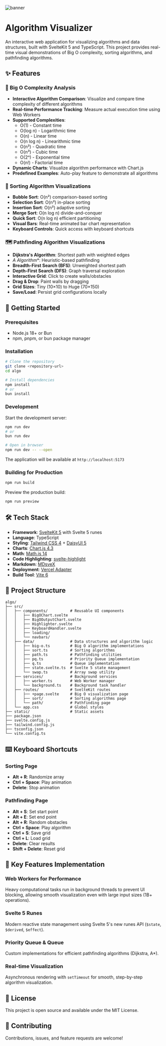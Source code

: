 ![banner](https://i.imgur.com/7aiUSfa.png)

# Algorithm Visualizer

An interactive web application for visualizing algorithms and data structures, built with SvelteKit 5 and TypeScript. This project provides real-time visual demonstrations of Big O complexity, sorting algorithms, and pathfinding algorithms.

## ✨ Features

### 🔢 Big O Complexity Analysis
- **Interactive Algorithm Comparison**: Visualize and compare time complexity of different algorithms
- **Real-time Performance Tracking**: Measure actual execution time using Web Workers
- **Supported Complexities**:
  - O(1) - Constant time
  - O(log n) - Logarithmic time
  - O(n) - Linear time
  - O(n log n) - Linearithmic time
  - O(n²) - Quadratic time
  - O(n³) - Cubic time
  - O(2ⁿ) - Exponential time
  - O(n!) - Factorial time
- **Dynamic Charts**: Visualize algorithm performance with Chart.js
- **Predefined Examples**: Auto-play feature to demonstrate all algorithms

### 🔄 Sorting Algorithm Visualizations
- **Bubble Sort**: O(n²) comparison-based sorting
- **Selection Sort**: O(n²) in-place sorting
- **Insertion Sort**: O(n²) adaptive sorting
- **Merge Sort**: O(n log n) divide-and-conquer
- **Quick Sort**: O(n log n) efficient partitioning
- **Visual Bars**: Real-time animated bar chart representation
- **Keyboard Controls**: Quick access with keyboard shortcuts

### 🗺️ Pathfinding Algorithm Visualizations
- **Dijkstra's Algorithm**: Shortest path with weighted edges
- **A* Algorithm**: Heuristic-based pathfinding
- **Breadth-First Search (BFS)**: Unweighted shortest path
- **Depth-First Search (DFS)**: Graph traversal exploration
- **Interactive Grid**: Click to create walls/obstacles
- **Drag & Drop**: Paint walls by dragging
- **Grid Sizes**: Tiny (10×10) to Huge (70×150)
- **Save/Load**: Persist grid configurations locally

## 🚀 Getting Started

### Prerequisites
- Node.js 18+ or Bun
- npm, pnpm, or bun package manager

### Installation

```bash
# Clone the repository
git clone <repository-url>
cd algo

# Install dependencies
npm install
# or
bun install
```

### Development

Start the development server:

```bash
npm run dev
# or
bun run dev

# Open in browser
npm run dev -- --open
```

The application will be available at `http://localhost:5173`

### Building for Production

```bash
npm run build
```

Preview the production build:

```bash
npm run preview
```

## 🛠️ Tech Stack

- **Framework**: [SvelteKit 5](https://kit.svelte.dev/) with Svelte 5 runes
- **Language**: TypeScript
- **Styling**: [Tailwind CSS 4](https://tailwindcss.com/) + [DaisyUI 5](https://daisyui.com/)
- **Charts**: [Chart.js 4.3](https://www.chartjs.org/)
- **Math**: [Math.js 14](https://mathjs.org/)
- **Code Highlighting**: [svelte-highlight](https://github.com/metonym/svelte-highlight)
- **Markdown**: [MDsveX](https://mdsvex.pngwn.io/)
- **Deployment**: [Vercel Adapter](https://kit.svelte.dev/docs/adapter-vercel)
- **Build Tool**: [Vite 6](https://vitejs.dev/)

## 📁 Project Structure

```
algo/
├── src/
│   ├── components/          # Reusable UI components
│   │   ├── BigOChart.svelte
│   │   ├── BigOOutputChart.svelte
│   │   ├── Highlighter.svelte
│   │   ├── KeyboardHandler.svelte
│   │   ├── loading/
│   │   └── navbars/
│   ├── data/                # Data structures and algorithm logic
│   │   ├── big-o.ts         # Big O algorithm implementations
│   │   ├── sort.ts          # Sorting algorithms
│   │   ├── path.ts          # Pathfinding utilities
│   │   ├── pq.ts            # Priority Queue implementation
│   │   ├── q.ts             # Queue implementation
│   │   ├── state.svelte.ts  # Svelte 5 state management
│   │   └── swap.ts          # Array swap utility
│   ├── services/            # Background services
│   │   ├── worker.ts        # Web Worker manager
│   │   └── background.ts    # Background task handler
│   ├── routes/              # SvelteKit routes
│   │   ├── +page.svelte     # Big O visualization page
│   │   ├── sort/            # Sorting algorithms page
│   │   └── path/            # Pathfinding page
│   └── app.css              # Global styles
├── static/                  # Static assets
├── package.json
├── svelte.config.js
├── tailwind.config.js
├── tsconfig.json
└── vite.config.ts
```

## ⌨️ Keyboard Shortcuts

### Sorting Page
- **Alt + R**: Randomize array
- **Ctrl + Space**: Play animation
- **Delete**: Stop animation

### Pathfinding Page
- **Alt + S**: Set start point
- **Alt + E**: Set end point
- **Alt + R**: Random obstacles
- **Ctrl + Space**: Play algorithm
- **Ctrl + S**: Save grid
- **Ctrl + L**: Load grid
- **Delete**: Clear results
- **Shift + Delete**: Reset grid

## 🎯 Key Features Implementation

### Web Workers for Performance
Heavy computational tasks run in background threads to prevent UI blocking, allowing smooth visualization even with large input sizes (1B+ operations).

### Svelte 5 Runes
Modern reactive state management using Svelte 5's new runes API (`$state`, `$derived`, `$effect`).

### Priority Queue & Queue
Custom implementations for efficient pathfinding algorithms (Dijkstra, A*).

### Real-time Visualization
Asynchronous rendering with `setTimeout` for smooth, step-by-step algorithm visualization.

## 📝 License

This project is open source and available under the MIT License.

## 🤝 Contributing

Contributions, issues, and feature requests are welcome!
